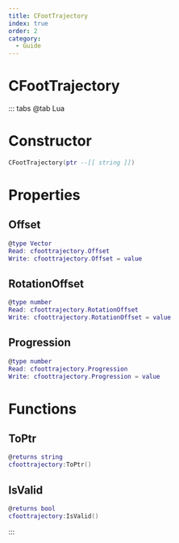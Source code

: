 ```yaml
---
title: CFootTrajectory
index: true
order: 2
category:
  - Guide
---
```


# CFootTrajectory

::: tabs
@tab Lua
# Constructor
```lua
CFootTrajectory(ptr --[[ string ]])
```
# Properties
## Offset 
```lua
@type Vector
Read: cfoottrajectory.Offset
Write: cfoottrajectory.Offset = value
```
## RotationOffset 
```lua
@type number
Read: cfoottrajectory.RotationOffset
Write: cfoottrajectory.RotationOffset = value
```
## Progression 
```lua
@type number
Read: cfoottrajectory.Progression
Write: cfoottrajectory.Progression = value
```
# Functions
## ToPtr
```lua
@returns string
cfoottrajectory:ToPtr()
```
## IsValid
```lua
@returns bool
cfoottrajectory:IsValid()
```

:::
